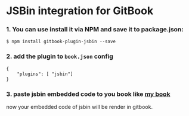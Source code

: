 JSBin integration for GitBook
==============

### 1. You can use install it via **NPM** and save it to package.json:
```
$ npm install gitbook-plugin-jsbin --save
```
### 2. add the plugin to `book.json` config
```
{
    "plugins": [ "jsbin"]
}
```
### 3. paste jsbin embedded code to you book like [my book](http://jcouyang.gitbooks.io/functional-javascript/functor_&_monad/functor.html)

now your embedded code of jsbin will be render in gitbook.
